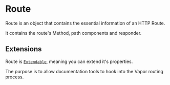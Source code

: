 # Route

Route is an object that contains the essential information of an HTTP Route.

It contains the route's Method, path components and responder.

## Extensions

Route is [`Extendable`](../core/extend.md), meaning you can extend it's properties.

The purpose is to allow documentation tools to hook into the Vapor routing process.
